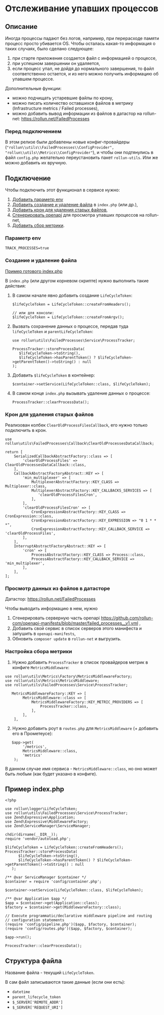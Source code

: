 # Отслеживание упавших процессов

## Описание
Иногда процессы падают без логов, например, при перерасходе памяти процесс просто убивается OS. Чтобы осталась какая-то информация о таких случаях, было сделано следующее:
1. при старте приложения создается файл с информацией о процессе,
2. при успешном завершении он удаляется,
3. если процесс упал, не дойдя до нормального завершения, то файл соответственно остается, и из него можно получить информацию об упавшем процессе.

Дополнительные функции:
* можно подчищать устаревшие файлы по крону,
* можно писать количество оставшихся файлов в метрику (Infrastructure metrics / Failed processes),
* можно добавить вывод информации из файлов в датастор на rollun-net: https://rollun.net/FailedProcesses


### Перед подключением

В этом релизе были добавлены новые конфиг-провайдеры (`"rollun\\utils\\FailedProcesses\\ConfigProvider", "rollun\\utils\\Metrics\\ConfigProvider"`), и чтобы они подтянулись в файл `config.php` желательно переустановить пакет `rollun-utils`. Или же можно добавить их вручную.

## Подключение

Чтобы подключить этот функционал в сервисе нужно:

1. [Добавить параметр env](#параметр-env)
2. [Добавить создание и удаление файла](#создание-и-удаление-файла) в `index.php` (или др.),
3. [Добавить крон для удаления старых файлов](#крон-для-удаления-старых-файлов),
4. [Сгенерировать openapi](#просмотр-данных-из-файлов-в-датасторе) для просмотра упавших процессов на rollun-net,
5. [Добавить сбор метрики](#настройка-сбора-метрики).

### Параметр env

```
TRACK_PROCESSES=true
```

### Создание и удаление файла
[Пример готового index.php](#пример-indexphp)

В `index.php` (или другом корневом скрипте) нужно выполнить такие действия:
1. В самом начале явно добавить создание `LifeCycleToken`:
    ```
    $lifeCycleToken = LifeCycleToken::createFromHeaders();
    
    // или для консоли:
    $lifeCycleToken = LifeCycleToken::createFromArgv();
    ```
2. Вызвать сохранение данных о процессе, передав туда `lifeCycleToken` и `parentLifeCycleToken`:
   ```
   use rollun\utils\FailedProcesses\Service\ProcessTracker;
   
   ProcessTracker::storeProcessData(
      $lifeCycleToken->toString(),
      $lifeCycleToken->hasParentToken() ? $lifeCycleToken->getParentToken()->toString() : null
   );
   ```
3. Добавить `$lifeCycleToken` в контейнер:
   ```
   $container->setService(LifeCycleToken::class, $lifeCycleToken);
   ```
4. В самом конце `index.php` вызывать удаление данных о процессе:
   ```
   ProcessTracker::clearProcessData();
   ```
   
### Крон для удаления старых файлов

Реализован колбек `ClearOldProcessFilesCallback`, его нужно только подключить в крон.

```
use rollun\utils\FailedProcesses\Callback\ClearOldProcessesDataCallback;

return [
    SerializedCallbackAbstractFactory::class => [
        'clearOldProcessFiles' => ClearOldProcessesDataCallback::class,
    ],
    CallbackAbstractFactoryAbstract::KEY => [
        'min_multiplexer' => [
            MultiplexerAbstractFactory::KEY_CLASS => Multiplexer::class,
            MultiplexerAbstractFactory::KEY_CALLBACKS_SERVICES => [
               'clearOldProcessFilesCron',
            ],
        ],
        'clearOldProcessFilesCron' => [
            CronExpressionAbstractFactory::KEY_CLASS => CronExpression::class,
            CronExpressionAbstractFactory::KEY_EXPRESSION => "0 1 * * *",
            CronExpressionAbstractFactory::KEY_CALLBACK_SERVICE => 'clearOldProcessFiles',
        ],
    ],
    InterruptAbstractFactoryAbstract::KEY => [
        'cron' => [
            ProcessAbstractFactory::KEY_CLASS => Process::class,
            ProcessAbstractFactory::KEY_CALLBACK_SERVICE => 'min_multiplexer',
        ],
    ],
];
```

### Просмотр данных из файлов в датасторе

Датастор: https://rollun.net/FailedProcesses

Чтобы выводить информацию в нем, нужно 
1. Cгенерировать серверную часть openapi https://github.com/rollun-com/openapi-manifests/blob/master/failed_processes__v1.yml ,
2. Добавить свой сервис в список серверов этого манифеста и запушить в `openapi-manifests`,
3. Обновить `composer update` в `rollun-net` и выгрузить.

### Настройка сбора метрики

1. Нужно добавить `ProcessTracker` в список провайдеров метрик в конфиге `MetricsMiddleware`:

```
use rollun\utils\Metrics\Factory\MetricsMiddlewareFactory;
use rollun\utils\Metrics\MetricsMiddleware;
use rollun\utils\FailedProcesses\Service\ProcessTracker;

   MetricsMiddlewareFactory::KEY => [
        MetricsMiddleware::class => [
            MetricsMiddlewareFactory::KEY_METRIC_PROVIDERS => [
                ProcessTracker::class,
            ],
        ],
    ],
```

2. Нужно добавить роут в `routes.php` для `MetricsMiddleware` (+ добавить его в Прометеусе):

```
   $app->get(
        '/metrics',
        MetricsMiddleware::class,
        'metrics'
    );
```

В данном случае имя сервиса - `MetricsMiddleware::class`, но оно может быть любым (как будет указано в конфиге).



## Пример index.php
```
<?php

use rollun\logger\LifeCycleToken;
use rollun\utils\FailedProcesses\Service\ProcessTracker;
use Zend\Expressive\Application;
use Zend\Expressive\MiddlewareFactory;
use Zend\ServiceManager\ServiceManager;

chdir(dirname(__DIR__));
require 'vendor/autoload.php';

$lifeCycleToken = LifeCycleToken::createFromHeaders();
ProcessTracker::storeProcessData(
      $lifeCycleToken->toString(),
      $lifeCycleToken->hasParentToken() ? $lifeCycleToken->getParentToken()->toString() : null
   );

/** @var ServiceManager $container */
$container = require 'config/container.php';

$container->setService(LifeCycleToken::class, $lifeCycleToken);

/** @var Application $app */
$app = $container->get(Application::class);
$factory = $container->get(MiddlewareFactory::class);

// Execute programmatic/declarative middleware pipeline and routing
// configuration statements
(require 'config/pipeline.php')($app, $factory, $container);
(require 'config/routes.php')($app, $factory, $container);

$app->run();

ProcessTracker::clearProcessData();
```

## Структура файла
Название файла - текущий `LifeCycleToken`.

В сам файл записываются такие данные (если они есть):
* `datetime`
* `parent_lifecycle_token`
* `$_SERVER['REMOTE_ADDR']`
* `$_SERVER['REQUEST_URI']`
